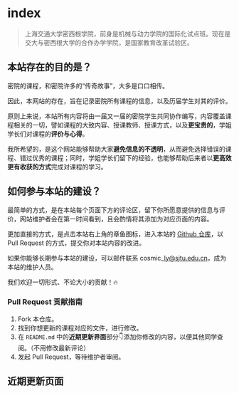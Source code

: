 # index

> 上海交通大学密西根学院，前身是机械与动力学院的国际化试点班。现在是交大与密西根大学的合作办学学院，是国家教育改革试验区。

## 本站存在的目的是？

密院的课程，和密院许多的“传奇故事”，大多是口口相传。

因此，本网站的存在，旨在记录密院所有课程的信息，以及历届学生对其的评价。

原则上来说，本站所有内容将由一届又一届的密院学生共同协作编写，内容覆盖课程相关的一切，譬如课程的大致内容、授课教师、授课方式，以及**更宝贵的**，学姐学长们对课程的**评价与心得**。

我所希望的，是这个网站能够帮助大家**避免信息的不透明**，从而避免选择错误的课程、错过优秀的课程；同时，学姐学长们留下的经验，也能够帮助后来者以**更高效更有收获的方式**完成对课程的学习。

## 如何参与本站的建设？

最简单的方式，是在本站每个页面下方的评论区，留下你所愿意提供的信息与评价，网站维护者会在第一时间看到，且会酌情将其添加为对应页面的内容。

更加直接的方式，是点击本站右上角的章鱼图标，进入本站的 [Github 仓库](https://github.com/lulyany/jicourse)，以 Pull Request 的方式，提交你对本站内容的改进。

如果你能够长期参与本站的建设，可以邮件联系 cosmic\_ly@sjtu.edu.cn，成为本站的维护人员。

我们欢迎一切形式、不论大小的贡献！🔥

### Pull Request 贡献指南

1. Fork 本仓库。
2. 找到你想更新的课程对应的文件，进行修改。
3. 在 `README.md` 中的**近期更新界面**部分👇添加你修改的内容，以便其他同学查阅。（不用修改最新评论）
4. 发起 Pull Request，等待维护者审阅。

## 近期更新页面

